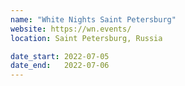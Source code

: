```yaml
---
name: "White Nights Saint Petersburg"
website: https://wn.events/
location: Saint Petersburg, Russia

date_start: 2022-07-05
date_end:   2022-07-06
---
```

